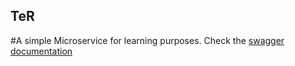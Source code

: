 ## TeR

#A simple Microservice for learning purposes. Check the [swagger documentation](http://localhost:3001/swagger-ui.html)
